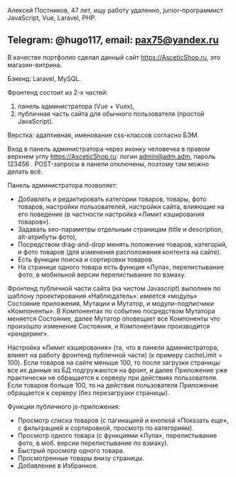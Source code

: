Алексей Постников, 47 лет, ищу работу удаленно, junior-программист JavaScript, Vue, Laravel, PHP. 

Telegram: @hugo117, email: pax75@yandex.ru
------------------------------------------


В качестве портфолио сделал данный сайт https://AsceticShop.ru, это магазин-витрина. 

Бэкенд: Laravel, MySQL. 

Фронтенд состоит из 2-х частей: 
1) панель администратора (Vue + Vuex), 
2) публичная часть сайта для обычного пользователя (простой JavaScript).

Верстка: 
адаптивная, именование css-классов согласно БЭМ.

Вход в панель администратора через иконку человечка в правом верхнем углу https://AsceticShop.ru: логин admin@adm.adm, пароль 123456 . POST-запросы в панели отключены, поэтому там можно делать всё.

Панель администратора позволяет:  
- Добавлять и редактировать категории товаров, товары, фото товаров, настройки пользователей, настройки сайта, влияющие на его поведение (в частности настройка «Лимит кэширования товаров»).
- Задавать seo-параметры отдельным страницам (title и description, alt-атрибуты фото),
- Посредством drag-and-drop менять положение товаров, категорий, и фото товаров (для изменения расположения контента на сайте).
- Есть функции поиска и сортировки товаров.
- На странице одного товара есть функция «Лупа», перелистывание фото, в мобильной версии перелистывание по взмаху.


Фронтенд публичной части сайта (на чистом Javascript) выполнен по шаблону проектирования «Наблюдатель»: имеется «модуль» Состояние приложения, Мутации и Мутатор, и модули-подписчики «Компоненты». В Компонентах по событию посредством Мутатора меняется Состояние, далее Мутатор оповещает все Компоненты что произошло изменение Состояния, и Компонентами производится «рендеринг».

Настройка «Лимит кэширования» (та, что в панели администратора, влияет на работу фронтенд публичной части) (к примеру cacheLimit = 100). Если товаров на сайте меньше 100, то после загрузки страницы все их данные из БД подгружаются на фронт, и далее  Приложение уже практически не обращается к серверу при действиях пользователя. Если товаров больше 100, то на действия пользователя Приложение обращается к серверу (без перезагрузки страницы). 

Функции публичного js-приложения:
- Просмотр списка товаров (с пагинацией и кнопкой «Показать еще», с фильтрацией и сортировкой, просмотр по категориям).
- Просмотр одного товара (с функциями «Лупа», перелистывание фото, в моб. версии перелистывание по взмаху).
- Быстрый просмотр одного товара.
- Просмотренные товары внизу страницы.
- Добавление в Избранное.
